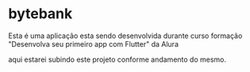 # bytebank

Esta é uma aplicação esta sendo desenvolvida durante curso
formação "Desenvolva seu primeiro app com Flutter" da Alura

aqui estarei subindo este projeto conforme andamento do mesmo.
